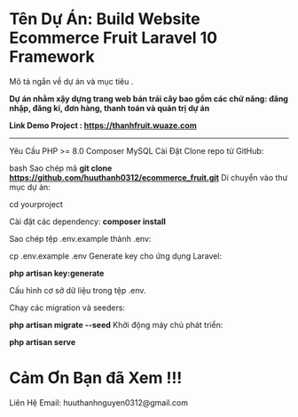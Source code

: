 
<h1>Tên Dự Án: Build Website Ecommerce Fruit Laravel 10 Framework</h1>
<p>Mô tả ngắn về dự án và mục tiêu .</p>
<b> Dự án nhằm xậy dựng trang web bán trái cây bao gồm các chứ năng: đăng nhập, đăng kí, đơn hàng, thanh toán và quản trị dự án </b>

<b>Link Demo Project : https://thanhfruit.wuaze.com</b>
<hr>
Yêu Cầu
PHP >= 8.0
Composer
MySQL
Cài Đặt
Clone repo từ GitHub:

bash
Sao chép mã
<b>git clone https://github.com/huuthanh0312/ecommerce_fruit.git</b>
Di chuyển vào thư mục dự án:

cd yourproject

Cài đặt các dependency:
<b>composer install</b>

Sao chép tệp .env.example thành .env:

cp .env.example .env
Generate key cho ứng dụng Laravel:

<b>php artisan key:generate</b>

Cấu hình cơ sở dữ liệu trong tệp .env.

Chạy các migration và seeders:

<b>php artisan migrate --seed</b>
Khởi động máy chủ phát triển:

<b>php artisan serve</b>


<h1>Cảm Ơn Bạn đã Xem !!!</h1>
Liên Hệ
Email: huuthanhnguyen0312@gmail.com